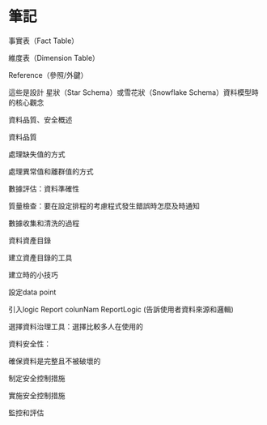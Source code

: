 # 筆記

事實表（Fact Table）

維度表（Dimension Table）

Reference（參照/外鍵）

這些是設計 星狀（Star Schema）或雪花狀（Snowflake Schema）資料模型時的核心觀念

資料品質、安全概述

資料品質

處理缺失值的方式

處理異常值和離群值的方式

數據評估：資料準確性   

質量檢查：要在設定排程的考慮程式發生錯誤時怎麼及時通知

數據收集和清洗的過程

資料資產目錄

建立資產目錄的工具

建立時的小技巧

設定data point 

引入logic Report colunNam ReportLogic (告訴使用者資料來源和邏輯)

選擇資料治理工具：選擇比較多人在使用的

資料安全性：

確保資料是完整且不被破壞的

制定安全控制措施

實施安全控制措施

監控和評估
